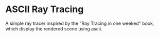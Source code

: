 # ASCII Ray Tracing

A simple ray tracer inspired by the "Ray Tracing in one weeked" book, which display the rendered scene using ascii.


